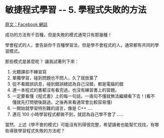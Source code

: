 # 敏捷程式學習 -- 5. 學程式失敗的方法

[原文：Facebook 網誌](https://www.facebook.com/notes/%E9%99%B3%E9%8D%BE%E8%AA%A0/%E6%95%8F%E6%8D%B7%E7%A8%8B%E5%BC%8F%E5%AD%B8%E7%BF%92-5-%E5%AD%B8%E7%A8%8B%E5%BC%8F%E5%A4%B1%E6%95%97%E7%9A%84%E6%96%B9%E6%B3%95/10154745526896893)

成功的方法有千百種，但是失敗的模式通常只有那幾種！

學會程式的人，會告訴你千百種學習法，但是學不會程式的人，通常都有共同的學習模式。

那些模式是甚麼呢？ 讓我試著列下來：

1. 光聽課卻不練習寫
2. 單獨學習，碰到問題也不問人，久了就放棄了
3. 從不看錯誤訊息，碰到錯誤總認為自己沒錯，都是電腦的錯
4. 連一本程式的書都沒有看完過，也沒有練習書上的習題。
5. 一定要看懂《程式書》上的每一句話，一兩句不懂就無法繼續看下去！(看不懂就先打問號後跳過，之後再來看通常會比較容易懂)
6. 一開始就學習特別難的語言，像是 C++ ....
7. 連花 100 小時學習程式都做不到，就認為自己學不會了 .....

當然、上述《學不會的模式》可能沒有列得很完整，希望讀者也能幫忙找找，有哪些導致學習程式失敗的方法呢？